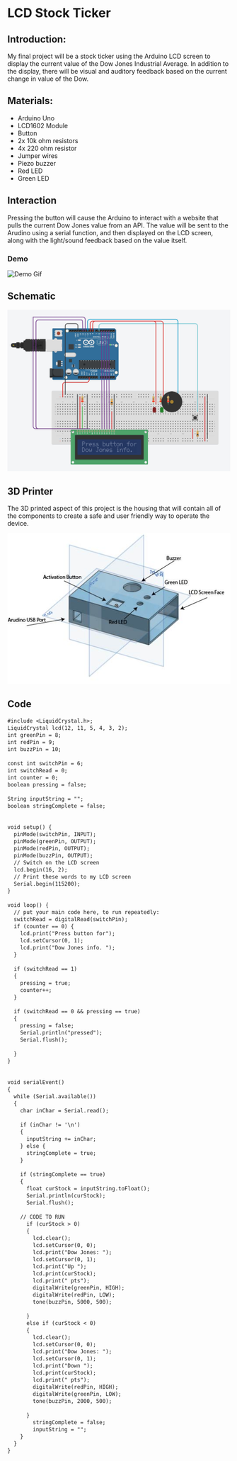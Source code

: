 # LCD Stock Ticker
## Introduction:
My final project will be a stock ticker using the Arduino LCD screen to display the current value of the Dow Jones Industrial Average. In addition to the display, there will be visual and auditory feedback based on the current change in value of the Dow. 

## Materials:
- Arduino Uno
- LCD1602 Module
- Button 
- 2x 10k ohm resistors
- 4x 220 ohm resistor
- Jumper wires
- Piezo buzzer
- Red LED
- Green LED

## Interaction
Pressing the button will cause the Arduino to interact with a website that pulls the current Dow Jones value from an API. The value will be sent to the Arudino using a serial function, and then displayed on the LCD screen, along with the light/sound feedback based on the value itself. 

### Demo
![Demo Gif]()

## Schematic 
![Circuit Schematic](https://github.com/jfeinberg32/Physical-Computing/blob/master/finalSchematic.JPG)

## 3D Printer
The 3D printed aspect of this project is the housing that will contain all of the components to create a safe and user friendly way to operate the device.

![Circuit Housing](https://github.com/jfeinberg32/Physical-Computing/blob/master/finalHousingLabeled.JPG)

## Code
~~~
#include <LiquidCrystal.h>;
LiquidCrystal lcd(12, 11, 5, 4, 3, 2);
int greenPin = 8;
int redPin = 9;
int buzzPin = 10;

const int switchPin = 6;
int switchRead = 0;
int counter = 0;
boolean pressing = false;

String inputString = "";
boolean stringComplete = false;


void setup() {
  pinMode(switchPin, INPUT);
  pinMode(greenPin, OUTPUT);
  pinMode(redPin, OUTPUT);
  pinMode(buzzPin, OUTPUT);
  // Switch on the LCD screen
  lcd.begin(16, 2);
  // Print these words to my LCD screen
  Serial.begin(115200);
}

void loop() {
  // put your main code here, to run repeatedly:
  switchRead = digitalRead(switchPin);
  if (counter == 0) {
    lcd.print("Press button for");
    lcd.setCursor(0, 1);
    lcd.print("Dow Jones info. ");
  }

  if (switchRead == 1)
  {
    pressing = true;
    counter++;
  }

  if (switchRead == 0 && pressing == true)
  {
    pressing = false;
    Serial.println("pressed");
    Serial.flush();

  }
}


void serialEvent()
{
  while (Serial.available())
  {
    char inChar = Serial.read();

    if (inChar != '\n')
    {
      inputString += inChar;
    } else {
      stringComplete = true;
    }

    if (stringComplete == true)
    {
      float curStock = inputString.toFloat();
      Serial.println(curStock);
      Serial.flush();

    // CODE TO RUN
      if (curStock > 0)
      {
        lcd.clear();
        lcd.setCursor(0, 0);
        lcd.print("Dow Jones: ");
        lcd.setCursor(0, 1);
        lcd.print("Up ");
        lcd.print(curStock);
        lcd.print(" pts");
        digitalWrite(greenPin, HIGH);
        digitalWrite(redPin, LOW);
        tone(buzzPin, 5000, 500);

      }
      else if (curStock < 0)
      {
        lcd.clear();
        lcd.setCursor(0, 0);
        lcd.print("Dow Jones: ");
        lcd.setCursor(0, 1);
        lcd.print("Down ");
        lcd.print(curStock);
        lcd.print(" pts");
        digitalWrite(redPin, HIGH);
        digitalWrite(greenPin, LOW);
        tone(buzzPin, 2000, 500);

      }
        stringComplete = false;
        inputString = "";
    }
  }
}
~~~ 
